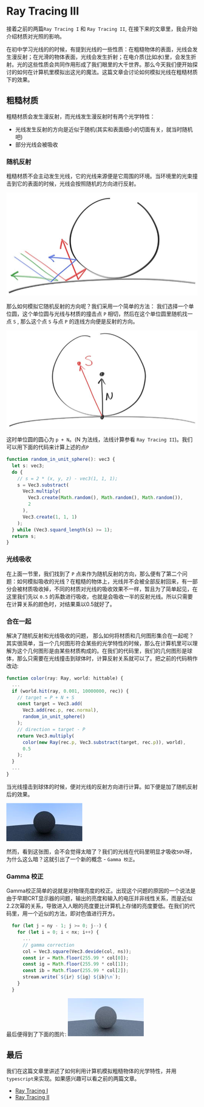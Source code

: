 # Ray Tracing III

接着之前的两篇`Ray Tracing I` 和 `Ray Tracing II`, 在接下来的文章里，我会开始介绍材质对光照的影响。

在初中学习光线的的时候，有提到光线的一些性质：在粗糙物体的表面，光线会发生漫反射；在光滑的物体表面，光线会发生折射；在电介质(比如水)里，会发生折射。光的这些性质会共同作用形成了我们眼里的大千世界。那么今天我们便开始探讨的如何在计算机里模拟出这光的魔法。这篇文章会讨论如何模拟光线在粗糙材质下的效果。

## 粗糙材质
粗糙材质会发生漫反射，而光线发生漫反射时有两个光学特性：
- 光线发生反射的方向是近似于随机(其实和表面细小的切面有关，就当时随机吧)
- 部分光线会被吸收

### 随机反射
粗糙材质不会主动发生光线，它的光线来源便是它周围的环境。当环境里的光束撞击到它的表面的时候，光线会按照随机的方向进行反射。

![Diffuse Materials](./images/fig-1-08-1.jpg)

那么如何模拟它随机反射的方向呢？我们采用一个简单的方法： 我们选择一个单位圆，这个单位圆与光线与材质的撞击点 `P` 相切，然后在这个单位圆里随机找一点 `S` , 那么这个点 `S` 与点 `P` 的连线方向便是反射的方向。

![random](./images/fig-1-08-2.jpg)

这时单位圆的圆心为 `p + N`。(N 为法线，法线计算参看 `Ray Tracing II`)。我们可以用下面的代码来计算上述的点`P`
```ts
function random_in_unit_sphere(): vec3 {
  let s: vec3;
  do {
    // s = 2 * (x, y, z) - vec3(1, 1, 1);
    s = Vec3.substract(
      Vec3.multiply(
        Vec3.create(Math.random(), Math.random(), Math.random()),
        2
      ),
      Vec3.create(1, 1, 1)
    );
  } while (Vec3.squard_length(s) >= 1);
  return s;
}
```

### 光线吸收
在上面一节里，我们找到了 `P` 点来作为随机反射的方向，那么便有了第二个问题：如何模拟吸收的光线？在粗糙的物体上，光线并不会被全部反射回来，有一部分会被材质吸收掉，不同的材质对光线的吸收效果不一样，暂且为了简单起见，在这里我们先以 `0.5` 的系数进行吸收，也就是会吸收一半的反射光线。所以只需要在计算关系的颜色时，对结果乘以​0.5就好了。

### 合在一起

解决了随机反射和光线吸收的问题， 那么如何将材质和几何图形集合在一起呢？其实很简单，当一个几何图形符合某些的光学特性的时候，那么在计算机里可以理解为这个几何图形是由某些材质构成的。在我们的代码里，我们的几何图形是球体，那么只需要在光线撞击到球体时，计算反射关系就可以了。​把之前的代码稍作改动:
```ts
function color(ray: Ray, world: hittable) {
  ...
  if (world.hit(ray, 0.001, 10000000, rec)) {
    // target = P + N + S
    const target = Vec3.add(
      Vec3.add(rec.p, rec.normal),
      random_in_unit_sphere()
    );
    // direction = target - P
    return Vec3.multiply(
      color(new Ray(rec.p, Vec3.substract(target, rec.p)), world),
      0.5
    );
  }
  ...
}
```
当光线撞击到球体的时候，便对光线的反射方向进行计算。如下便是加了随机反射后的效果。

![reflect](./images/img-1-08-1.jpg)

然而，看到这张图，会不会觉得太暗了？我们的光线在代码里明显才吸收`50%`呀，为什么这么暗？这就引出了一个新的概念 - `Gamma 校正`。

### Gamma 校正
Gamma校正简单的说就是对物理亮度的校正。出现这个问题的原因的一个说法是由于早期CRT显示器的问题，输出的亮度和输入的电压并非线性关系，而是近似2.2次幂的关系，导致进入人眼的亮度要比计算机上存储的亮度要低。在我们的代码里，用一个近似的方法，即对色值进行开方。
```ts
  for (let j = ny - 1; j >= 0; j--) {
    for (let i = 0; i < nx; i++) {
      ...
      // gamma correction
      col = Vec3.square(Vec3.devide(col, ns));
      const ir = Math.floor(255.99 * col[0]);
      const ig = Math.floor(255.99 * col[1]);
      const ib = Math.floor(255.99 * col[2]);
      stream.write(`${ir} ${ig} ${ib}\n`);
    }
  }
```
最后便得到了下面的图片:
![gamma correted](./images/img-1-08-2.jpg)

## 最后
我们在这篇文章里讲述了如何利用计算机模拟粗糙物体的光学特性，并用`typescript`来实现。如果感兴趣可以看之前的两篇文章。
- [Ray Tracing I](./1.md)
- [Ray Tracing II](./2.md)


